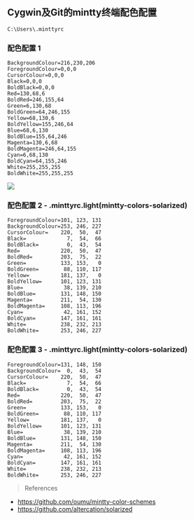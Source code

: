## Cygwin及Git的mintty终端配色配置

`C:\Users\.minttyrc`

### 配色配置 1

```
BackgroundColour=216,230,206
ForegroundColour=0,0,0
CursorColour=0,0,0
Black=0,0,0
BoldBlack=0,0,0
Red=130,68,6
BoldRed=246,155,64
Green=6,130,68
BoldGreen=64,246,155
Yellow=68,130,6
BoldYellow=155,246,64
Blue=68,6,130
BoldBlue=155,64,246
Magenta=130,6,68
BoldMagenta=246,64,155
Cyan=6,68,130
BoldCyan=64,155,246
White=255,255,255
BoldWhite=255,255,255
```

![](https://i.imgur.com/cb2L0Fd.png)

### 配色配置 2 - .minttyrc.light(mintty-colors-solarized)

```
ForegroundColour=101, 123, 131
BackgroundColour=253, 246, 227
CursorColour=    220,  50,  47
Black=             7,  54,  66
BoldBlack=         0,  43,  54
Red=             220,  50,  47
BoldRed=         203,  75,  22
Green=           133, 153,   0
BoldGreen=        88, 110, 117
Yellow=          181, 137,   0
BoldYellow=      101, 123, 131
Blue=             38, 139, 210
BoldBlue=        131, 148, 150
Magenta=         211,  54, 130
BoldMagenta=     108, 113, 196
Cyan=             42, 161, 152
BoldCyan=        147, 161, 161
White=           238, 232, 213
BoldWhite=       253, 246, 227
```

### 配色配置 3 - .minttyrc.light(mintty-colors-solarized)

```
ForegroundColour=131, 148, 150
BackgroundColour=  0,  43,  54
CursorColour=    220,  50,  47
Black=             7,  54,  66
BoldBlack=         0,  43,  54
Red=             220,  50,  47
BoldRed=         203,  75,  22
Green=           133, 153,   0
BoldGreen=        88, 110, 117
Yellow=          181, 137,   0
BoldYellow=      101, 123, 131
Blue=             38, 139, 210
BoldBlue=        131, 148, 150
Magenta=         211,  54, 130
BoldMagenta=     108, 113, 196
Cyan=             42, 161, 152
BoldCyan=        147, 161, 161
White=           238, 232, 213
BoldWhite=       253, 246, 227
```

> References
- https://github.com/oumu/mintty-color-schemes
- https://github.com/altercation/solarized
